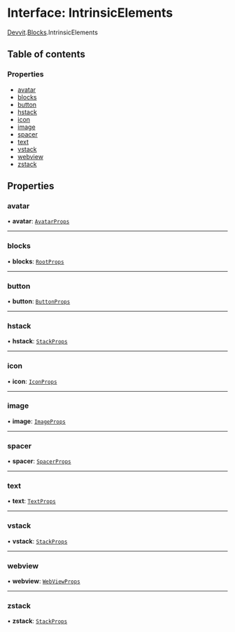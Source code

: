 # Interface: IntrinsicElements

[Devvit](../modules/Devvit.md).[Blocks](../modules/Devvit.Blocks.md).IntrinsicElements

## Table of contents

### Properties

- [avatar](Devvit.Blocks.IntrinsicElements.md#avatar)
- [blocks](Devvit.Blocks.IntrinsicElements.md#blocks)
- [button](Devvit.Blocks.IntrinsicElements.md#button)
- [hstack](Devvit.Blocks.IntrinsicElements.md#hstack)
- [icon](Devvit.Blocks.IntrinsicElements.md#icon)
- [image](Devvit.Blocks.IntrinsicElements.md#image)
- [spacer](Devvit.Blocks.IntrinsicElements.md#spacer)
- [text](Devvit.Blocks.IntrinsicElements.md#text)
- [vstack](Devvit.Blocks.IntrinsicElements.md#vstack)
- [webview](Devvit.Blocks.IntrinsicElements.md#webview)
- [zstack](Devvit.Blocks.IntrinsicElements.md#zstack)

## Properties

### <a id="avatar" name="avatar"></a> avatar

• **avatar**: [`AvatarProps`](../modules/Devvit.Blocks.md#avatarprops)

---

### <a id="blocks" name="blocks"></a> blocks

• **blocks**: [`RootProps`](../modules/Devvit.Blocks.md#rootprops)

---

### <a id="button" name="button"></a> button

• **button**: [`ButtonProps`](../modules/Devvit.Blocks.md#buttonprops)

---

### <a id="hstack" name="hstack"></a> hstack

• **hstack**: [`StackProps`](../modules/Devvit.Blocks.md#stackprops)

---

### <a id="icon" name="icon"></a> icon

• **icon**: [`IconProps`](../modules/Devvit.Blocks.md#iconprops)

---

### <a id="image" name="image"></a> image

• **image**: [`ImageProps`](../modules/Devvit.Blocks.md#imageprops)

---

### <a id="spacer" name="spacer"></a> spacer

• **spacer**: [`SpacerProps`](../modules/Devvit.Blocks.md#spacerprops)

---

### <a id="text" name="text"></a> text

• **text**: [`TextProps`](../modules/Devvit.Blocks.md#textprops)

---

### <a id="vstack" name="vstack"></a> vstack

• **vstack**: [`StackProps`](../modules/Devvit.Blocks.md#stackprops)

---

### <a id="webview" name="webview"></a> webview

• **webview**: [`WebViewProps`](../modules/Devvit.Blocks.md#webviewprops)

---

### <a id="zstack" name="zstack"></a> zstack

• **zstack**: [`StackProps`](../modules/Devvit.Blocks.md#stackprops)
